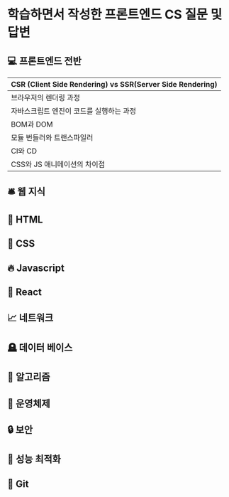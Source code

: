 # 학습하면서 작성한 프론트엔드 CS 질문 및 답변

## **💻 프론트엔드 전반**

| CSR (Client Side Rendering) vs SSR(Server Side Rendering) |
| --------------------------------------------------------- |
| 브라우저의 렌더링 과정                                    |
| 자바스크립트 엔진이 코드를 실행하는 과정                  |
| BOM과 DOM                                                 |
| 모듈 번들러와 트랜스파일러                                |
| CI와 CD                                                   |
| CSS와 JS 애니메이션의 차이점                              |

## 🛎 웹 지식

## 📃 HTML

## 💄 CSS

## 🔥 Javascript

## 📸 React

## 📈 네트워크

## 🪦 데이터 베이스

## 📩 알고리즘

## 🔑 운영체제

## 🔒 보안

## 🎥 성능 최적화

## 🪬 Git

